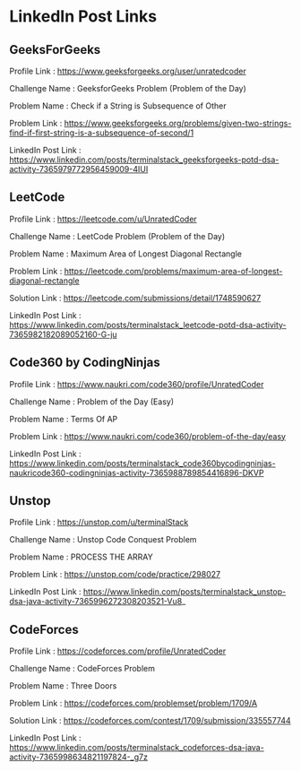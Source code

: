 # LinkedIn Post Links

## GeeksForGeeks

Profile Link : https://www.geeksforgeeks.org/user/unratedcoder

Challenge Name : GeeksforGeeks Problem (Problem of the Day)

Problem Name : Check if a String is Subsequence of Other

Problem Link : https://www.geeksforgeeks.org/problems/given-two-strings-find-if-first-string-is-a-subsequence-of-second/1

LinkedIn Post Link : https://www.linkedin.com/posts/terminalstack_geeksforgeeks-potd-dsa-activity-7365979772956459009-4IUI

## LeetCode

Profile Link : https://leetcode.com/u/UnratedCoder

Challenge Name : LeetCode Problem (Problem of the Day)

Problem Name : Maximum Area of Longest Diagonal Rectangle

Problem Link : https://leetcode.com/problems/maximum-area-of-longest-diagonal-rectangle

Solution Link : https://leetcode.com/submissions/detail/1748590627

LinkedIn Post Link : https://www.linkedin.com/posts/terminalstack_leetcode-potd-dsa-activity-7365982182089052160-G-ju

## Code360 by CodingNinjas

Profile Link : https://www.naukri.com/code360/profile/UnratedCoder

Challenge Name : Problem of the Day (Easy)

Problem Name : Terms Of AP

Problem Link : https://www.naukri.com/code360/problem-of-the-day/easy

LinkedIn Post Link : https://www.linkedin.com/posts/terminalstack_code360bycodingninjas-naukricode360-codingninjas-activity-7365988789854416896-DKVP

## Unstop

Profile Link : https://unstop.com/u/terminalStack

Challenge Name : Unstop Code Conquest Problem

Problem Name : PROCESS THE ARRAY

Problem Link : https://unstop.com/code/practice/298027

LinkedIn Post Link : https://www.linkedin.com/posts/terminalstack_unstop-dsa-java-activity-7365996272308203521-Vu8_

## CodeForces

Profile Link : https://codeforces.com/profile/UnratedCoder

Challenge Name : CodeForces Problem

Problem Name : Three Doors

Problem Link : https://codeforces.com/problemset/problem/1709/A

Solution Link : https://codeforces.com/contest/1709/submission/335557744

LinkedIn Post Link : https://www.linkedin.com/posts/terminalstack_codeforces-dsa-java-activity-7365998634821197824-_g7z
